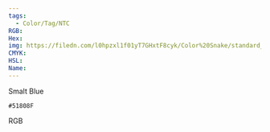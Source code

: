 ```yaml
---
tags:
  - Color/Tag/NTC
RGB:
Hex:
img: https://filedn.com/l0hpzxl1f01yT7GHxtF8cyk/Color%20Snake/standard_csv_to_svg/%23/51808F.svg
CMYK:
HSL:
Name:
---
```

Smalt Blue
```palette
#51808F
```
RGB
